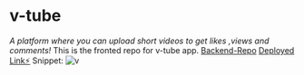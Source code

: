 # v-tube
*A platform where you can upload short videos to get likes ,views and comments!*
This is the fronted repo for v-tube app.
[Backend-Repo](https://github.com/sahilalam/v-tube_backend)
[Deployed Link⚡️](https://v-tube.vercel.app/)
Snippet:
![v](https://user-images.githubusercontent.com/37076663/117660022-45527f80-b1ba-11eb-970e-8f2127e2c319.PNG)
